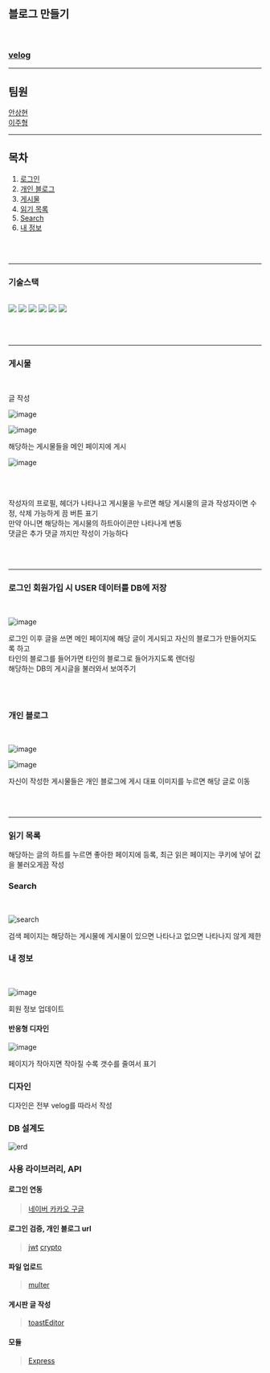 
<br/>

## 블로그 만들기

<br/>

### [velog](https://velog.io/) 


<hr/>

## 팀원
[안상현](https://github.com/EILE23) <br/>
[이주형](https://github.com/hellojuhyoung)


<hr/>



## 목차

1. [로그인](#로그인-회원가입-시-user-데이터를-db에-저장) 
2. [개인 블로그](#개인-블로그) 
3. [게시물](#게시물) 
4. [읽기 목록](#읽기-목록)
5. [Search](#search)
6. [내 정보](#내-정보)

<br/><br/>
<hr/>

###  기술스택
<br/>

<span>
<img src = "https://img.shields.io/badge/javascript-F7DF1E?style=flat-square&logo=javascript&logoColor=black"/>
  <img src = "https://img.shields.io/badge/ejs-B4CA65?style=flat-square&logo=ejs&logoColor=black"/>
  <img src = "https://img.shields.io/badge/CSS-663399?style=flat-square&logo=CSS&logoColor=black"/>
   <img src = "https://img.shields.io/badge/node.js-5FA04E?style=flat-square&logo=nodedotjs&logoColor=black"/>
   <img src = "https://img.shields.io/badge/MySql-4479A1?style=flat-square&logo=MySQL&logoColor=black"/>
   <img src = "https://img.shields.io/badge/Express-000000?style=flat-square&logo=Express&logoColor=white"/>
</span>

<br/><br/>



<hr/>

### 게시물
<br/>

글 작성

![image](https://github.com/user-attachments/assets/9504544a-864a-4fe0-b1fe-30534f5fdb69)

![image](https://github.com/user-attachments/assets/803fe11a-c75c-47a2-9479-4344c4352475)



해당하는 게시물들을 메인 페이지에 게시

![image](https://github.com/user-attachments/assets/f860353b-df6e-43c4-9ed7-ff6b9d6ea62a)


<br/><br/>



작성자의 프로필, 헤더가 나타나고
게시물을 누르면 해당 게시물의 글과 작성자이면 수정, 삭제 가능하게 끔 버튼 표기 <br/>
만약 아니면 해당하는 게시물의 하트아이콘만 나타나게 변동 <br/>
댓글은 추가 댓글 까지만 작성이 가능하다

<br/><br/>
<hr/>


### 로그인 회원가입 시 USER 데이터를 DB에 저장
<br/>

![image](https://github.com/user-attachments/assets/eb5fd91b-905b-4c72-9d39-02646186e3e9)



로그인 이후 글을 쓰면 메인 페이지에 해당 글이 게시되고 자신의 블로그가 만들어지도록 하고  <br/>
타인의 블로그를 들어가면 타인의 블로그로 들어가지도록 렌더링 <br/>
해당하는 DB의 게시글을 불러와서 보여주기



<br/><br/>

### 개인 블로그
<br/>

![image](https://github.com/user-attachments/assets/308968f8-f74f-4a97-8b41-8cfb2ec4423e)


![image](https://github.com/user-attachments/assets/94a71a34-06fd-416b-bf38-d984d3349696)


자신이 작성한 게시물들은 개인 블로그에 게시 대표 이미지를 누르면 해당 글로 이동

<br/><br/>
<hr/>


### 읽기 목록



해당하는 글의 하트를 누르면 좋아한 페이지에 등록,
최근 읽은 페이지는 쿠키에 넣어 값을 불러오게끔 작성

### Search

<br/>

![search](https://github.com/user-attachments/assets/157f0a58-6e63-44ef-9b92-e8497d287884)

검색 페이지는 해당하는 게시물에 게시물이 있으면 나타나고 없으면 나타나지 않게 제한

### 내 정보

<br/>

![image](https://github.com/user-attachments/assets/649dc205-ad17-4922-b0df-638cd025c039)




회원 정보 업데이트

#### 반응형 디자인

![image](https://github.com/user-attachments/assets/932f25e1-e264-4310-973b-d59bf5169a26)

페이지가 작아지면 작아질 수록 갯수를 줄여서 표기



### 디자인
디자인은 전부 velog를 따라서 작성


### DB 설계도

![erd](https://github.com/user-attachments/assets/92a2f91a-82e6-4c87-9907-d0240661067d)



### 사용 라이브러리, API

#### 로그인 연동
>[네이버 ](https://nid.naver.com/user2/campaign/introNaverIdLogin)
>[카카오 ](https://developers.kakao.com/docs/latest/ko/kakaologin/rest-api)
>[구글 ](https://cloud.google.com/identity-platform/docs/web/google?hl=ko)

#### 로그인 검증, 개인 블로그 url
>[jwt](https://jwt.io/)
>[crypto](https://nodejs.org/api/crypto.html)

#### 파일 업로드
>[multer](https://www.npmjs.com/package/multer)

#### 게시판 글 작성
>[toastEditor](https://ui.toast.com/)

#### 모듈
>[Express](https://expressjs.com/ko/)


